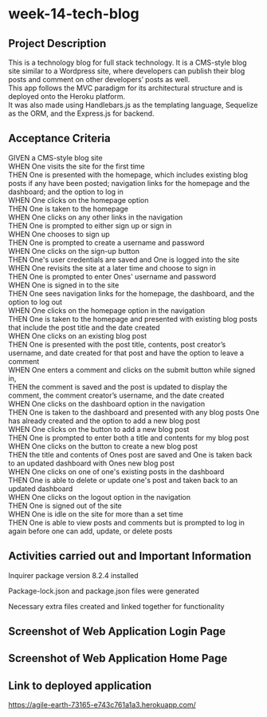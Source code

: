 # week-14-tech-blog

## Project Description

This is a technology blog for full stack technology. It is a CMS-style blog site similar to a Wordpress site, where developers can publish their blog posts and comment on other developers’ posts as well.<br>
This app follows the MVC paradigm for its architectural structure and is deployed onto the Heroku platform.<br> It was also made using Handlebars.js as the templating language, Sequelize as the ORM, and the Express.js for backend.

## Acceptance Criteria

GIVEN a CMS-style blog site<br>
WHEN One visits the site for the first time<br>
THEN One is presented with the homepage, which includes existing blog posts if any have been posted; navigation links for the homepage and the dashboard; and the option to log in<br>
WHEN One clicks on the homepage option<br>
THEN One is taken to the homepage<br>
WHEN One clicks on any other links in the navigation<br>
THEN One is prompted to either sign up or sign in<br>
WHEN One chooses to sign up<br>
THEN One is prompted to create a username and password<br>
WHEN One clicks on the sign-up button<br>
THEN One's user credentials are saved and One is logged into the site<br>
WHEN One revisits the site at a later time and choose to sign in<br>
THEN One is prompted to enter Ones' username and password<br>
WHEN One is signed in to the site<br>
THEN One sees navigation links for the homepage, the dashboard, and the option to log out<br>
WHEN One clicks on the homepage option in the navigation<br>
THEN One is taken to the homepage and presented with existing blog posts that include the post title and the date created<br>
WHEN One clicks on an existing blog post<br>
THEN One is presented with the post title, contents, post creator’s username, and date created for that post and have the option to leave a comment<br>
WHEN One enters a comment and clicks on the submit button while signed in,<br>
THEN the comment is saved and the post is updated to display the comment, the comment creator’s username, and the date created<br>
WHEN One clicks on the dashboard option in the navigation<br>
THEN One is taken to the dashboard and presented with any blog posts One has already created and the option to add a new blog post<br>
WHEN One clicks on the button to add a new blog post<br>
THEN One is prompted to enter both a title and contents for my blog post<br>
WHEN One clicks on the button to create a new blog post<br>
THEN the title and contents of Ones post are saved and One is taken back to an updated dashboard with Ones new blog post<br>
WHEN One clicks on one of one's existing posts in the dashboard<br>
THEN One is able to delete or update one's post and taken back to an updated dashboard<br>
WHEN One clicks on the logout option in the navigation<br>
THEN One is signed out of the site<br>
WHEN One is idle on the site for more than a set time<br>
THEN One is able to view posts and comments but is prompted to log in again before one can add, update, or delete posts<br>

## Activities carried out and Important Information

Inquirer package version 8.2.4 installed

Package-lock.json and package.json files were generated

Necessary extra files created and linked together for functionality

## Screenshot of Web Application Login Page

## Screenshot of Web Application Home Page

## Link to deployed application

https://agile-earth-73165-e743c761a1a3.herokuapp.com/

